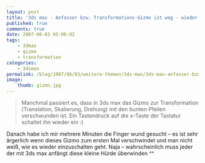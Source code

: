 ```yaml
---
layout: post
title: '3ds max - Anfasser bzw. Transformations-Gizmo ist weg - wieder einschalten per x-Taste'
published: true
comments: true
date: 2007-06-03 05:06:02
tags:
    - 3dmax
    - gizmo
    - transformation
categories:
    - 3dsmax
permalink: /blog/2007/06/03/weitere-themen/3ds-max/3ds-max-anfasser-bzw-transformations-gizmo-ist-weg-wieder-einschalten-per-x-taste
image:
    thumb: gizmo.jpg
---
```

> Manchmal passiert es, dass in 3ds max das Gizmo zur Transformation (Translation, Skalierung, Drehung)
 mit den bunten Pfeilen verschwunden ist. Ein Tastendruck auf die <kbd>x</kbd>-Taste der Tastatur schaltet ihn wieder ein :)


Danach habe ich mir mehrere Minuten die Finger wund gesucht &#8211; es ist sehr ärgerlich wenn dieses Gizmo 
zum ersten Mal verschwindet und man nicht weiß, wie es wieder einzuschalten geht. Naja &#8211; wahrscheinlich 
muss jeder der mit 3ds max anfängt diese kleine Hürde überwinden ^^